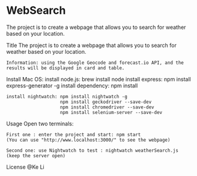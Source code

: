 # WebSearch
The project is to create a webpage that allows you to search for weather based on your location.

Title
    The project is to create a webpage that allows you to search for weather based on your location.
    
    Information: using the Google Geocode and forecast.io API, and the results will be displayed in card and table.
    

Install
    Mac OS:
    install node.js: brew install node
    install express: npm install express-generator -g
    install dependency: npm install

    install nightwatch: npm install nightwatch -g
                        npm install geckodriver --save-dev
                        npm install chromedriver --save-dev
                        npm install selenium-server --save-dev


Usage
    Open two terminals:

    First one : enter the project and start: npm start
    (You can use "http://www.localhost:3000/" to see the webpage)

    Second one: use Nightwatch to test : nightwatch weatherSearch.js
    (keep the server open)


License
@Ke Li
